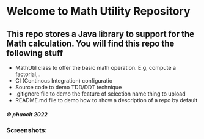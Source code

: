 # Welcome to Math Utility Repository
## This repo stores a Java library to support for the Math calculation. You will find this repo the following stuff

* MathUtil class to offer the basic math operation. E.g, compute a factorial,..
* CI (Continous Integration) configuratio
* Source code to demo TDD/DDT technique
* .gitignore file to demo the feature of selection name thing to upload
* README.md file to demo how to show a description of a repo by default

##### © phuoclt 2022  

### Screenshots:
